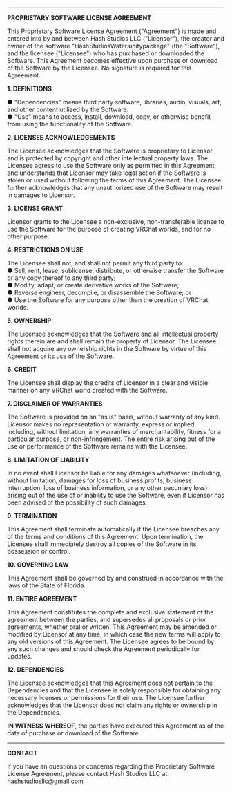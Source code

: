 ----------------------------------

**PROPRIETARY SOFTWARE LICENSE AGREEMENT**

This Proprietary Software License Agreement ("Agreement") is made and entered into by and
between Hash Studios LLC ("Licensor"), the creator and owner of the software
"HashStudiosWater.unitypackage" (the "Software"), and the licensee ("Licensee") who has
purchased or downloaded the Software. This Agreement becomes effective upon purchase or
download of the Software by the Licensee. No signature is required for this Agreement.

**1. DEFINITIONS**

● "Dependencies" means third party software, libraries, audio, visuals, art, and other
content utilized by the Software.
<br>● "Use" means to access, install, download, copy, or otherwise benefit from using
the functionality of the Software.

**2. LICENSEE ACKNOWLEDGEMENTS**

The Licensee acknowledges that the Software is proprietary to Licensor and is protected
by copyright and other intellectual property laws. The Licensee agrees to use the
Software only as permitted in this Agreement, and understands that Licensor may take
legal action if the Software is stolen or used without following the terms of this
Agreement. The Licensee further acknowledges that any unauthorized use of the
Software may result in damages to Licensor.

**3. LICENSE GRANT**

Licensor grants to the Licensee a non-exclusive, non-transferable license to use the
Software for the purpose of creating VRChat worlds, and for no other purpose.

**4. RESTRICTIONS ON USE**

The Licensee shall not, and shall not permit any third party to:
<br>● Sell, rent, lease, sublicense, distribute, or otherwise transfer the Software or any
copy thereof to any third party;
<br>● Modify, adapt, or create derivative works of the Software;
<br>● Reverse engineer, decompile, or disassemble the Software; or
<br>● Use the Software for any purpose other than the creation of VRChat worlds.

**5. OWNERSHIP**

The Licensee acknowledges that the Software and all intellectual property rights therein
are and shall remain the property of Licensor. The Licensee shall not acquire any
ownership rights in the Software by virtue of this Agreement or its use of the Software.

**6. CREDIT**

The Licensee shall display the credits of Licensor in a clear and visible manner on any
VRChat world created with the Software.

**7. DISCLAIMER OF WARRANTIES**

The Software is provided on an "as is" basis, without warranty of any kind. Licensor
makes no representation or warranty, express or implied, including, without limitation,
any warranties of merchantability, fitness for a particular purpose, or non-infringement.
The entire risk arising out of the use or performance of the Software remains with the
Licensee.

**8. LIMITATION OF LIABILITY**

In no event shall Licensor be liable for any damages whatsoever (including, without
limitation, damages for loss of business profits, business interruption, loss of business
information, or any other pecuniary loss) arising out of the use of or inability to use the
Software, even if Licensor has been advised of the possibility of such damages.

**9. TERMINATION**

This Agreement shall terminate automatically if the Licensee breaches any of the terms
and conditions of this Agreement. Upon termination, the Licensee shall immediately
destroy all copies of the Software in its possession or control.

**10. GOVERNING LAW**

This Agreement shall be governed by and construed in accordance with the laws of the
State of Florida.

**11. ENTIRE AGREEMENT**

This Agreement constitutes the complete and exclusive statement of the agreement
between the parties, and supersedes all proposals or prior agreements, whether oral or
written. This Agreement may be amended or modified by Licensor at any time, in which
case the new terms will apply to any old versions of this Agreement. The Licensee agrees
to be bound by any such changes and should check the Agreement periodically for
updates.

**12. DEPENDENCIES**

The Licensee acknowledges that this Agreement does not pertain to the Dependencies
and that the Licensee is solely responsible for obtaining any necessary licenses or
permissions for their use. The Licensee further acknowledges that the Licensor does not
claim any rights or ownership in the Dependencies.

**IN WITNESS WHEREOF**, the parties have executed this Agreement as of the date of purchase
or download of the Software.

----------------------------------

**CONTACT**

If you have an questions or concerns regarding this Proprietary Software License Agreement,
please contact Hash Studios LLC at:
hashstudiosllc@gmail.com
